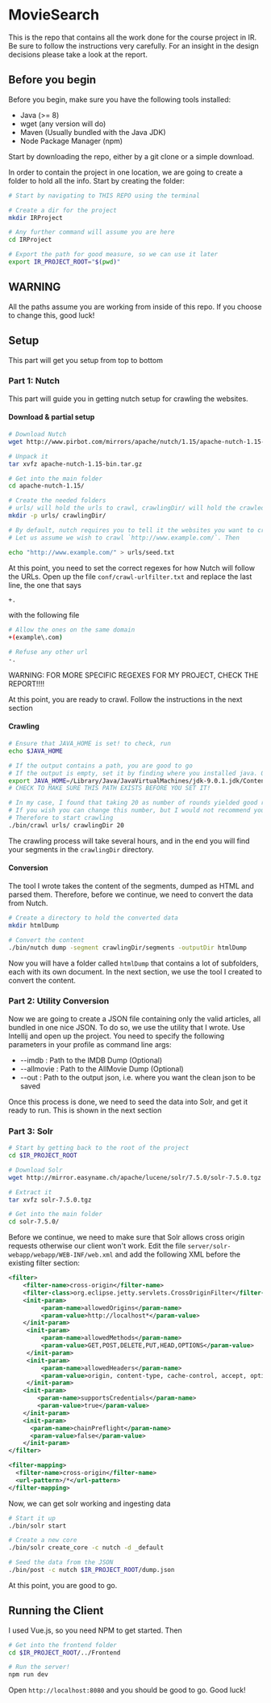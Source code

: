 # MovieSearch

This is the repo that contains all the work done for the course project in IR. Be sure to follow the instructions very carefully. For an insight in the design decisions please take a look at the report.

## Before you begin
Before you begin, make sure you have the following tools installed:

 * Java (>= 8)
 * wget (any version will do)
 * Maven (Usually bundled with the Java JDK)
 * Node Package Manager (npm)

Start by downloading the repo, either by a git clone or a simple download.

In order to contain the project in one location, we are going to create a folder to hold all the info. Start by creating the folder:

```bash
# Start by navigating to THIS REPO using the terminal 

# Create a dir for the project
mkdir IRProject

# Any further command will assume you are here
cd IRProject 

# Export the path for good measure, so we can use it later
export IR_PROJECT_ROOT="$(pwd)"
```

## WARNING
All the paths assume you are working from inside of this repo. If you choose to change this, good luck!

## Setup
This part will get you setup from top to bottom 
### Part 1: Nutch
This part will guide you in getting nutch setup for crawling the websites. 

#### Download & partial setup
 	
```bash
# Download Nutch
wget http://www.pirbot.com/mirrors/apache/nutch/1.15/apache-nutch-1.15-bin.tar.gz

# Unpack it
tar xvfz apache-nutch-1.15-bin.tar.gz

# Get into the main folder
cd apache-nutch-1.15/

# Create the needed folders
# urls/ will hold the urls to crawl, crawlingDir/ will hold the crawled data
mkdir -p urls/ crawlingDir/ 	

# By default, nutch requires you to tell it the websites you want to crawl. 
# Let us assume we wish to crawl `http://www.example.com/`. Then

echo "http://www.example.com/" > urls/seed.txt 
```
At this point, you need to set the correct regexes for how Nutch will follow the URLs. Open up the file `conf/crawl-urlfilter.txt` and replace the last line, the one that says

```bash
+.
```

with the following file

```bash
# Allow the ones on the same domain
+(example\.com)

# Refuse any other url
-.
```

WARNING: FOR MORE SPECIFIC REGEXES FOR MY PROJECT, CHECK THE REPORT!!!!

At this point, you are ready to crawl. Follow the instructions in the next section

#### Crawling

```bash
# Ensure that JAVA_HOME is set! to check, run
echo $JAVA_HOME

# If the output contains a path, you are good to go
# If the output is empty, set it by finding where you installed java. On my case, it was at
export JAVA_HOME=/Library/Java/JavaVirtualMachines/jdk-9.0.1.jdk/Contents/Home
# CHECK TO MAKE SURE THIS PATH EXISTS BEFORE YOU SET IT!

# In my case, I found that taking 20 as number of rounds yielded good results. 
# If you wish you can change this number, but I would not recommend you go under this value.
# Therefore to start crawling
./bin/crawl urls/ crawlingDir 20
```
The crawling process will take several hours, and in the end you will find your segments in the `crawlingDir` directory. 


#### Conversion
The tool I wrote takes the content of the segments, dumped as HTML and parsed them. Therefore, before we continue, we need to convert the data from Nutch. 

```bash
# Create a directory to hold the converted data
mkdir htmlDump

# Convert the content
./bin/nutch dump -segment crawlingDir/segments -outputDir htmlDump
```

Now you will have a folder called `htmlDump` that contains a lot of subfolders, each with its own document. In the next section, we use the tool I created to convert the content.

### Part 2: Utility Conversion
Now we are going to create a JSON file containing only the valid articles, all bundled in one nice JSON. To do so, we use the utility that I wrote. Use Intellij and open up the project. You need to specify the following parameters in your profile as command line args:

 * --imdb <path>: Path to the IMDB Dump (Optional)
 * --allmovie <path>: Path to the AllMovie Dump (Optional)
 * --out <path>: Path to the output json, i.e. where you want the clean json to be saved  

Once this process is done, we need to seed the data into Solr, and get it ready to run. This is shown in the next section

### Part 3: Solr
```bash
# Start by getting back to the root of the project
cd $IR_PROJECT_ROOT

# Download Solr
wget http://mirror.easyname.ch/apache/lucene/solr/7.5.0/solr-7.5.0.tgz

# Extract it
tar xvfz solr-7.5.0.tgz

# Get into the main folder
cd solr-7.5.0/
```

Before we continue, we need to make sure that Solr allows cross origin requests otherwise our client won't work. Edit the file `server/solr-webapp/webapp/WEB-INF/web.xml` and add the following XML before the existing filter section:

```xml
<filter>
    <filter-name>cross-origin</filter-name>
    <filter-class>org.eclipse.jetty.servlets.CrossOriginFilter</filter-class>
    <init-param>
         <param-name>allowedOrigins</param-name>
         <param-value>http://localhost*</param-value>
    </init-param>
     <init-param>
         <param-name>allowedMethods</param-name>
         <param-value>GET,POST,DELETE,PUT,HEAD,OPTIONS</param-value>
     </init-param>
     <init-param>
         <param-name>allowedHeaders</param-name>
         <param-value>origin, content-type, cache-control, accept, options, authorization, x-requested-with</param-value>
     </init-param>
    <init-param>
        <param-name>supportsCredentials</param-name>
        <param-value>true</param-value>
    </init-param>
    <init-param>
      <param-name>chainPreflight</param-name>
      <param-value>false</param-value>
    </init-param>
</filter>

<filter-mapping>
  <filter-name>cross-origin</filter-name>
  <url-pattern>/*</url-pattern>
</filter-mapping>
```

Now, we can get solr working and ingesting data

```bash
# Start it up
./bin/solr start

# Create a new core
./bin/solr create_core -c nutch -d _default

# Seed the data from the JSON
./bin/post -c nutch $IR_PROJECT_ROOT/dump.json
```

At this point, you are good to go.

## Running the Client
I used Vue.js, so you need NPM to get started. Then

```bash
# Get into the frontend folder
cd $IR_PROJECT_ROOT/../Frontend

# Run the server!
npm run dev
```

Open `http://localhost:8080` and you should be good to go. Good luck!

